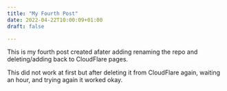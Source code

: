 ```yaml
---
title: "My Fourth Post"
date: 2022-04-22T10:00:09+01:00
draft: false

---
```

This is my fourth post created afater adding renaming the repo and deleting/adding back to CloudFlare pages.

This did not work at first but after deleting it from CloudFlare again, waiting an hour, and trying again it worked okay.